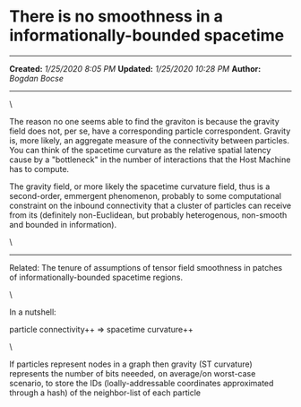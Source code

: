 There is no smoothness in a informationally-bounded spacetime
=============================================================

  -------------- ----------------------
  **Created:**   *1/25/2020 8:05 PM*
  **Updated:**   *1/25/2020 10:28 PM*
  **Author:**    *Bogdan Bocse*
  -------------- ----------------------

\

The reason no one seems able to find the graviton is because the gravity
field does not, per se, have a corresponding particle correspondent.
Gravity is, more likely, an aggregate measure of the connectivity
between particles. You can think of the spacetime curvature as the
relative spatial latency cause by a \"bottleneck\" in the number of
interactions that the Host Machine has to compute.

The gravity field, or more likely the spacetime curvature field, thus is
a second-order, emmergent phenomenon, probably to some computational
constraint on the inbound connectivity that a cluster of particles can
receive from its (definitely non-Euclidean, but probably heterogenous,
non-smooth and bounded in information).

\

------------------------------------------------------------------------

Related: The tenure of assumptions of tensor field smoothness in patches
of informationally-bounded spacetime regions.

\

In a nutshell:

particle connectivity++ =\> spacetime curvature++

\

If particles represent nodes in a graph then gravity (ST curvature)
represents the number of bits neeeded, on average/on worst-case
scenario, to store the IDs (loally-addressable coordinates approximated
through a hash) of the neighbor-list of each particle

 
